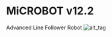 # MiCROBOT v12.2
Advanced Line Follower Robot
![alt_tag](https://github.com//julkifli/microbot_v12.2/edit/master/images/DIAGRAM-MICROBOT-V12.2.png)
